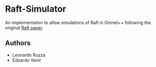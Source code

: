 # Raft-Simulator

An implementation to allow simulations of Raft in Omnet++ following the original [Raft paper](https://raft.github.io/raft.pdf).

## Authors 
- Leonardo Ruzza
- Edoardo Venir
